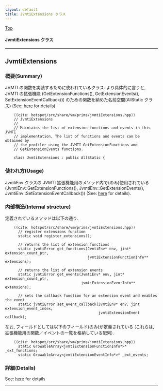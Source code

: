 ```yaml
---
layout: default
title: JvmtiExtensions クラス 
---
```

[Top](../index.html)

#### JvmtiExtensions クラス 



---
## <a name="noKst7Wq-w" id="noKst7Wq-w">JvmtiExtensions</a>

### 概要(Summary)
JVMTI の関数を実装するために使われているクラス. 
より具体的に言うと, JVMTI の拡張機能
(GetExtensionFunctions(), GetExtensionEvents(), SetExtensionEventCallback()) 
のための関数を納めた名前空間(AllStatic クラス) (See: [here](no2935nLg.html) for details).


```
    ((cite: hotspot/src/share/vm/prims/jvmtiExtensions.hpp))
    // JvmtiExtensions
    //
    // Maintains the list of extension functions and events in this JVMTI
    // implementation. The list of functions and events can be obtained by
    // the profiler using the JVMTI GetExtensionFunctions and
    // GetExtensionEvents functions.
    
    class JvmtiExtensions : public AllStatic {
```

### 使われ方(Usage)
JvmtiEnv クラスの JVMTI 拡張機能用のメソッド内で(のみ)使用されている
(JvmtiEnv::GetExtensionFunctions(), JvmtiEnv::GetExtensionEvents(), JvmtiEnv::SetExtensionEventCallback())
(See: [here](no2935nLg.html) for details).

### 内部構造(Internal structure)
定義されているメソッドは以下の通り.


```
    ((cite: hotspot/src/share/vm/prims/jvmtiExtensions.hpp))
      // register extensions function
      static void register_extensions();
    
      // returns the list of extension functions
      static jvmtiError get_functions(JvmtiEnv* env, jint* extension_count_ptr,
                                      jvmtiExtensionFunctionInfo** extensions);
    
      // returns the list of extension events
      static jvmtiError get_events(JvmtiEnv* env, jint* extension_count_ptr,
                                   jvmtiExtensionEventInfo** extensions);
    
      // sets the callback function for an extension event and enables the event
      static jvmtiError set_event_callback(JvmtiEnv* env, jint extension_event_index,
                                           jvmtiExtensionEvent callback);
```

なお, フィールドとしては以下のフィールド(のみ)が定義されている
(これらは, 拡張機能用の関数／イベントの一覧を格納している配列).


```
    ((cite: hotspot/src/share/vm/prims/jvmtiExtensions.hpp))
      static GrowableArray<jvmtiExtensionFunctionInfo*>* _ext_functions;
      static GrowableArray<jvmtiExtensionEventInfo*>* _ext_events;
```




### 詳細(Details)
See: [here](../doxygen/classJvmtiExtensions.html) for details

---
